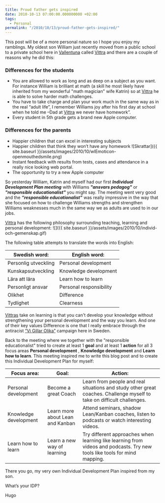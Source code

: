 ```yaml
---
title: Proud father gets inspired
date: 2010-10-13 07:00:00.000000000 +02:00
tags:
  - Personal
permalink: "/2010/10/13/proud-father-gets-inspired/"
---
```


This post will be of a more personal nature so I hope you enjoy my ramblings. My oldest son William just recently moved from a public school to a private school here in [Vallentuna](http://en.wikipedia.org/wiki/Vallentuna) called [Vittra](http://www.vittra.se/V%C3%A5raskolor/StockholmNorr/Vallentuna.aspx) and there are a couple of reasons why he did this:

### Differences for the students

- You are allowed to work as long and as deep on a subject as you want. For instance William is brilliant at math (a skill he most likely have inherited from my wonderful "math magician" wife Katrin) so at [Vittra](http://www.vittra.se/V%C3%A5raskolor/StockholmNorr/Vallentuna.aspx) he is able to solve harder math challenges.
- You have to take charge and plan your work much in the same way as in the real “adult life”, I remember Williams joy after his first day at school when he told me –Dad at [Vittra](http://www.vittra.se/V%C3%A5raskolor/StockholmNorr/Vallentuna.aspx) we never have homework”.
- Every student in 5th grade gets a brand new Apple computer.

### Differences for the parents

- Happier children that can excel in interesting subjects
- Happier children that think they won’t have any homework ![Skrattar]({{ site.baseurl }}/assets/images/2010/10/wlEmoticon-openmouthedsmile.png)
- Instant feedback with results from tests, cases and attendance in a really nice looking web portal.
- The opportunity to try a new Apple computer

So yesterday William, Katrin and myself had our first _**Individual Development Plan meeting**_ with Williams _**"ansvars pedagog"**_ or _**"responsible educationalist"**_ you might say. The meeting went very good and the _**“responsible educationalist”**_ was really impressive in the way that she focused on how to challenge Williams strengths and strengthen Williams weaknesses much in the same way we as adults are used to in our jobs.

[Vittra](http://www.vittra.se/V%C3%A5raskolor/StockholmNorr/Vallentuna.aspx) has the following philosophy surrounding teaching, learning and personal development: ![]({{ site.baseurl }}/assets/images/2010/10/individ-och-gemenskap.gif)

The following table attempts to translate the words into English:

| Swedish word:        | English word:           |
| -------------------- | ----------------------- |
| Personlig utveckling | Personal development    |
| Kunskapsutveckling   | Knowledge development   |
| Lära att lära        | Learn how to learn      |
| Personligt ansvar    | Personal responsibility |
| Olikhet              | Difference              |
| Tydlighet            | Clearness               |

[Vittras](http://www.vittra.se/V%C3%A5raskolor/StockholmNorr/Vallentuna.aspx) take on learning is that you can't develop your knowledge without strengthening your personal development and the way you learn. And one of their key values Difference is one that I really embrace through the antiracist [“Vi Gillar Olika”](http://www.facebook.com/vigillarolika) campaign here in Sweden.

Back to the meeting where we together with the "responsible educationalist" tried to create at least 1 **goal** and at least 1 **action** for all 3 focus areas **Personal development** , **Knowledge development** and **Learn how to learn**. This meeting inspired me to write this blog post and to create this Individual Development Plan for myself:

| Focus area:           | Goal:                            | Action:                                                                                                                   |
| --------------------- | -------------------------------- | ------------------------------------------------------------------------------------------------------------------------- |
| Personal development  | Become a great Coach             | Learn from people and real situations and study other great coaches. Challenge myself to take on difficult challenges.    |
| Knowledge development | Learn more about Lean and Kanban | Attend seminars, shadow Lean/Kanban coaches, listen to podcasts or watch interesting videos.                              |
| Learn how to learn    | Learn a new way of learning      | Try different approaches when learning like learning from videos and podcasts. Try new tools like tools for mind mapping. |

There you go, my very own Individual Development Plan inspired from my son.

What’s your IDP?

Hugo
